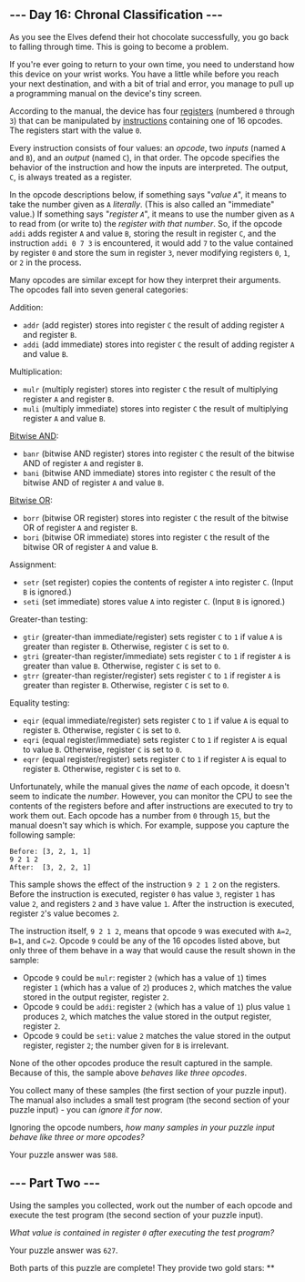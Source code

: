 <article class="day-desc">

## --- Day 16: Chronal Classification ---

As you see the Elves defend their hot chocolate successfully, you go back to falling through time. This is going to become a problem.

If you're ever going to return to your own time, you need to understand how this device on your wrist works. You have a little while before you reach your next destination, and with a bit of trial and error, you manage to pull up a programming manual on the device's tiny screen.

According to the manual, the device has four [registers](https://en.wikipedia.org/wiki/Hardware_register) (numbered `0` through `3`) that can be manipulated by [instructions](https://en.wikipedia.org/wiki/Instruction_set_architecture#Instructions) containing one of 16 opcodes. The registers start with the value `0`.

Every instruction consists of four values: an _opcode_, two _inputs_ (named `A` and `B`), and an _output_ (named `C`), in that order. The opcode specifies the behavior of the instruction and how the inputs are interpreted. The output, `C`, is always treated as a register.

In the opcode descriptions below, if something says "_value `A`_", it means to take the number given as `A` _literally_. (This is also called an "immediate" value.) If something says "_register `A`_", it means to use the number given as `A` to read from (or write to) the _register with that number_. So, if the opcode `addi` adds register `A` and value `B`, storing the result in register `C`, and the instruction `addi 0 7 3` is encountered, it would add `7` to the value contained by register `0` and store the sum in register `3`, never modifying registers `0`, `1`, or `2` in the process.

Many opcodes are similar except for how they interpret their arguments. The opcodes fall into seven general categories:

Addition:

*   `addr` (add register) stores into register `C` the result of adding register `A` and register `B`.
*   `addi` (add immediate) stores into register `C` the result of adding register `A` and value `B`.

Multiplication:

*   `mulr` (multiply register) stores into register `C` the result of multiplying register `A` and register `B`.
*   `muli` (multiply immediate) stores into register `C` the result of multiplying register `A` and value `B`.

[Bitwise AND](https://en.wikipedia.org/wiki/Bitwise_AND):

*   `banr` (bitwise AND register) stores into register `C` the result of the bitwise AND of register `A` and register `B`.
*   `bani` (bitwise AND immediate) stores into register `C` the result of the bitwise AND of register `A` and value `B`.

[Bitwise OR](https://en.wikipedia.org/wiki/Bitwise_OR):

*   `borr` (bitwise OR register) stores into register `C` the result of the bitwise OR of register `A` and register `B`.
*   `bori` (bitwise OR immediate) stores into register `C` the result of the bitwise OR of register `A` and value `B`.

Assignment:

*   `setr` (set register) copies the contents of register `A` into register `C`. (Input `B` is ignored.)
*   `seti` (set immediate) stores value `A` into register `C`. (Input `B` is ignored.)

Greater-than testing:

*   `gtir` (greater-than immediate/register) sets register `C` to `1` if value `A` is greater than register `B`. Otherwise, register `C` is set to `0`.
*   `gtri` (greater-than register/immediate) sets register `C` to `1` if register `A` is greater than value `B`. Otherwise, register `C` is set to `0`.
*   `gtrr` (greater-than register/register) sets register `C` to `1` if register `A` is greater than register `B`. Otherwise, register `C` is set to `0`.

Equality testing:

*   `eqir` (equal immediate/register) sets register `C` to `1` if value `A` is equal to register `B`. Otherwise, register `C` is set to `0`.
*   `eqri` (equal register/immediate) sets register `C` to `1` if register `A` is equal to value `B`. Otherwise, register `C` is set to `0`.
*   `eqrr` (equal register/register) sets register `C` to `1` if register `A` is equal to register `B`. Otherwise, register `C` is set to `0`.

Unfortunately, while the manual gives the _name_ of each opcode, it doesn't seem to indicate the _number_. However, you can monitor the CPU to see the contents of the registers before and after instructions are executed to try to work them out. Each opcode has a number from `0` through `15`, but the manual doesn't say which is which. For example, suppose you capture the following sample:

    Before: [3, 2, 1, 1]
    9 2 1 2
    After:  [3, 2, 2, 1]

This sample shows the effect of the instruction `9 2 1 2` on the registers. Before the instruction is executed, register `0` has value `3`, register `1` has value `2`, and registers `2` and `3` have value `1`. After the instruction is executed, register `2`'s value becomes `2`.

The instruction itself, `9 2 1 2`, means that opcode `9` was executed with `A=2`, `B=1`, and `C=2`. Opcode `9` could be any of the 16 opcodes listed above, but only three of them behave in a way that would cause the result shown in the sample:

*   Opcode `9` could be `mulr`: register `2` (which has a value of `1`) times register `1` (which has a value of `2`) produces `2`, which matches the value stored in the output register, register `2`.
*   Opcode `9` could be `addi`: register `2` (which has a value of `1`) plus value `1` produces `2`, which matches the value stored in the output register, register `2`.
*   Opcode `9` could be `seti`: value `2` matches the value stored in the output register, register `2`; the number given for `B` is irrelevant.

None of the other opcodes produce the result captured in the sample. Because of this, the sample above _behaves like three opcodes_.

You collect many of these samples (the first section of your puzzle input). The manual also includes a small test program (the second section of your puzzle input) - you can _ignore it for now_.

Ignoring the opcode numbers, _how many samples in your puzzle input behave like three or more opcodes?_

</article>

Your puzzle answer was `588`.

<article class="day-desc">

## --- Part Two ---

Using the samples you collected, <span title="This is one of my favorite puzzles.">work out the number of each opcode</span> and execute the test program (the second section of your puzzle input).

_What value is contained in register `0` after executing the test program?_

</article>

Your puzzle answer was `627`.

Both parts of this puzzle are complete! They provide two gold stars: **